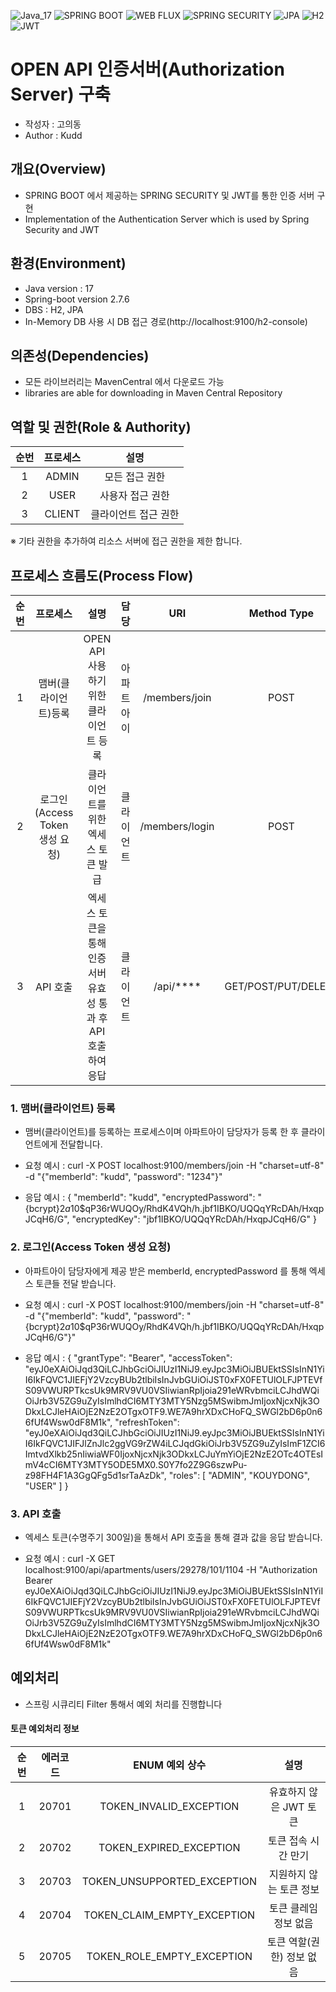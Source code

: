 ![Java_17](https://img.shields.io/badge/java-v17-red?logo=java)
![SPRING BOOT](https://img.shields.io/badge/SPRING_BOOT-v2.7.6-green.svg?logo=spring)
![WEB FLUX](https://img.shields.io/badge/WEB_FLUX-v2.7.6-green.svg?logo=spring)
![SPRING SECURITY](https://img.shields.io/badge/SPRING_SECURITY-v3.0.0-green.svg?logo=spring)
![JPA](https://img.shields.io/badge/JPA-green.svg?logo=spring)
![H2](https://img.shields.io/badge/H2-green.svg?logo=spring)
![JWT](https://img.shields.io/badge/JWT-green.svg?logo=spring)

# OPEN API 인증서버(Authorization Server) 구축
- 작성자 : 고의동
- Author : Kudd

## 개요(Overview)
- SPRING BOOT 에서 제공하는 SPRING SECURITY 및 JWT를 통한 인증 서버 구현
- Implementation of the Authentication Server which is used by Spring Security and JWT

## 환경(Environment)
- Java version : 17
- Spring-boot version 2.7.6
- DBS : H2, JPA
- In-Memory DB 사용 시 DB 접근 경로(http://localhost:9100/h2-console)

## 의존성(Dependencies)
- 모든 라이브러리는 MavenCentral 에서 다운로드 가능
- libraries are able for downloading in Maven Central Repository

## 역할 및 권한(Role & Authority)
| 순번  |  프로세스  |     설명      |
|:---:|:------:|:-----------:|
|  1  | ADMIN  |  모든 접근 권한   |
|  2  |  USER  |  사용자 접근 권한  |
|  3  | CLIENT | 클라이언트 접근 권한 |  
※ 기타 권한을 추가하여 리소스 서버에 접근 권한을 제한 합니다.


## 프로세스 흐름도(Process Flow)
| 순번  |          프로세스           |                  설명                  |   담당   |      URI       |     Method Type     |
|:---:|:-----------------------:|:------------------------------------:|:------:|:--------------:|:-------------------:|
|  1  |       맴버(클라이언트)등록       |      OPEN API 사용하기 위한 클라이언트 등록       | 아파트 아이 | /members/join  |        POST         |
|  2  | 로그인(Access Token 생성 요청) |         클라이언트를 위한 엑세스 토큰 발급          | 클라이언트  | /members/login |        POST         |
|  3  |         API 호출          | 엑세스 토큰을 통해 인증서버 유효성 통과 후 API 호출하여 응답 | 클라이언트  |   /api/****    | GET/POST/PUT/DELETE | 


### 1. 맴버(클라이언트) 등록
- 맴버(클라이언트)를 등록하는 프로세스이며 아파트아이 담당자가 등록 한 후 클라이언트에게 전달합니다.


- 요청 예시 : curl -X POST localhost:9100/members/join -H "charset=utf-8" -d "{\"memberId\": \"kudd\", \"password\": \"1234\"}"


- 응답 예시 : 
  {
  "memberId": "kudd",
  "encryptedPassword": "{bcrypt}$2a$10$qP36rWUQOy/RhdK4VQh/h.jbf1IBKO/UQQqYRcDAh/HxqpJCqH6/G",
  "encryptedKey": "jbf1IBKO/UQQqYRcDAh/HxqpJCqH6/G"
  }

### 2. 로그인(Access Token 생성 요청)
- 아파트아이 담당자에게 제공 받은 memberId, encryptedPassword 를 통해 엑세스 토큰들 전달 받습니다.


- 요청 예시 : curl -X POST localhost:9100/members/join -H "charset=utf-8" -d "{\"memberId\": \"kudd\", \"password\": \"{bcrypt}$2a$10$qP36rWUQOy/RhdK4VQh/h.jbf1IBKO/UQQqYRcDAh/HxqpJCqH6/G\"}"


- 응답 예시 :
  {
  "grantType": "Bearer",
  "accessToken": "eyJ0eXAiOiJqd3QiLCJhbGciOiJIUzI1NiJ9.eyJpc3MiOiJBUEktSSIsInN1YiI6IkFQVC1JIEFjY2VzcyBUb2tlbiIsInJvbGUiOiJST0xFX0FETUlOLFJPTEVfS09VWURPTkcsUk9MRV9VU0VSIiwianRpIjoia291eWRvbmciLCJhdWQiOiJrb3V5ZG9uZyIsImlhdCI6MTY3MTY5Nzg5MSwibmJmIjoxNjcxNjk3ODkxLCJleHAiOjE2NzE2OTgxOTF9.WE7A9hrXDxCHoFQ_SWGl2bD6p0n66fUf4Wsw0dF8M1k",
  "refreshToken": "eyJ0eXAiOiJqd3QiLCJhbGciOiJIUzI1NiJ9.eyJpc3MiOiJBUEktSSIsInN1YiI6IkFQVC1JIFJlZnJlc2ggVG9rZW4iLCJqdGkiOiJrb3V5ZG9uZyIsImF1ZCI6ImtvdXlkb25nIiwiaWF0IjoxNjcxNjk3ODkxLCJuYmYiOjE2NzE2OTc4OTEsImV4cCI6MTY3MTY5ODE5MX0.S0Y7fo2Z9G6szwPu-z98FH4F1A3GgQFg5d1srTaAzDk",
  "roles": [
  "ADMIN",
  "KOUYDONG",
  "USER"
  ]
  }

### 3. API 호출
- 엑세스 토큰(수명주기 300일)을 통해서 API 호출을 통해 결과 값을 응답 받습니다.


- 요청 예시 : curl -X GET localhost:9100/api/apartments/users/29278/101/1104 -H "Authorization Bearer eyJ0eXAiOiJqd3QiLCJhbGciOiJIUzI1NiJ9.eyJpc3MiOiJBUEktSSIsInN1YiI6IkFQVC1JIEFjY2VzcyBUb2tlbiIsInJvbGUiOiJST0xFX0FETUlOLFJPTEVfS09VWURPTkcsUk9MRV9VU0VSIiwianRpIjoia291eWRvbmciLCJhdWQiOiJrb3V5ZG9uZyIsImlhdCI6MTY3MTY5Nzg5MSwibmJmIjoxNjcxNjk3ODkxLCJleHAiOjE2NzE2OTgxOTF9.WE7A9hrXDxCHoFQ_SWGl2bD6p0n66fUf4Wsw0dF8M1k"


## 예외처리
- 스프링 시큐리티 Filter 통해서 예외 처리를 진행합니다

#### 토큰 예외처리 정보
| 순번  | 에러코드  |         ENUM 예외 상수          |       설명        |
|:---:|:-----:|:---------------------------:|:---------------:|
|  1  | 20701 |   TOKEN_INVALID_EXCEPTION   | 유효하지 않은 JWT 토큰  |
|  2  | 20702 |   TOKEN_EXPIRED_EXCEPTION   |   토큰 접속 시간 만기   |
|  3  | 20703 | TOKEN_UNSUPPORTED_EXCEPTION |  지원하지 않는 토큰 정보  |
|  4  | 20704 | TOKEN_CLAIM_EMPTY_EXCEPTION |  토큰 클레임 정보 없음   |
|  5  | 20705 | TOKEN_ROLE_EMPTY_EXCEPTION  | 토큰 역할(권한) 정보 없음 |



